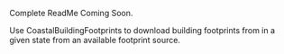 Complete ReadMe Coming Soon.


Use CoastalBuildingFootprints to download building footprints from in a given state from an available footprint source.
